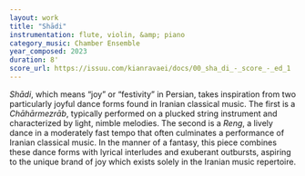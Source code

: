 ```yaml
---
layout: work
title: "Shādi"
instrumentation: flute, violin, &amp; piano
category_music: Chamber Ensemble
year_composed: 2023
duration: 8'
score_url: https://issuu.com/kianravaei/docs/00_sha_di_-_score_-_ed_1
---
```

_Shādi_, which means “joy” or “festivity” in Persian, takes inspiration from two particularly joyful dance forms found in Iranian classical music. The first is a _Chāhārmezrāb_, typically performed on a plucked string instrument and characterized by light, nimble melodies. The second is a _Reng_, a lively dance in a moderately fast tempo that often culminates a performance of Iranian classical music. In the manner of a fantasy, this piece combines these dance forms with lyrical interludes and exuberant outbursts, aspiring to the unique brand of joy which exists solely in the Iranian music repertoire.